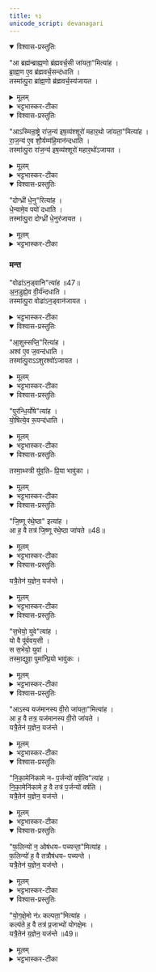 ```yaml
---
title: १३
unicode_script: devanagari
---
```


<details open><summary>विश्वास-प्रस्तुतिः</summary>

"आ ब्रह्म॑न्ब्राह्म॒णो ब्र॑ह्मवर्च॒सी जा॑यता॒"मित्या॑ह ।  
ब्रा॒ह्म॒ण ए॒व ब्र॑ह्मवर्च॒सन्द॑धाति ।  
तस्मा॑त्पु॒रा ब्रा॑ह्म॒णो ब्र॑ह्मवर्च॒स्य॑जायत ।  
</details>

<details><summary>मूलम्</summary>

"आ ब्रह्म॑न्ब्राह्म॒णो ब्र॑ह्मवर्च॒सी जा॑यता॒"मित्या॑ह ।  
ब्रा॒ह्म॒ण ए॒व ब्र॑ह्मवर्च॒सन्द॑धाति ।  
तस्मा॑त्पु॒रा ब्रा॑ह्म॒णो ब्र॑ह्मवर्च॒स्य॑जायत ।  
</details>

<details><summary>भट्टभास्कर-टीका</summary>

1आब्रह्मन्निति जातमुख्यमुपतिष्ठते, तस्येदं ब्राह्मणम् । नाद्यैव ब्राह्मणो ब्रह्मवर्चसी, अपि तु पुराऽपीत्यर्थः । ब्राह्मणस्य ब्रह्मवर्चसित्वं अनादीति यावत् ॥
</details>

<details open><summary>विश्वास-प्रस्तुतिः</summary>

"आऽस्मिन्रा॒ष्ट्रे रा॑ज॒न्य॑ इष॒व्य॑श्शूरो॑ महार॒थो जा॑यता॒"मित्या॑ह ।  
रा॒ज॒न्य॑ ए॒व शौ॒र्यम्म॑हि॒मान॑न्दधाति ।  
तस्मा॑त्पु॒रा रा॑ज॒न्य॑ इष॒व्य॑श्शूरो॑ महार॒थो॑ऽजायत ।  
</details>

<details><summary>मूलम्</summary>

"आऽस्मिन्रा॒ष्ट्रे रा॑ज॒न्य॑ इष॒व्य॑श्शूरो॑ महार॒थो जा॑यता॒"मित्या॑ह ।  
रा॒ज॒न्य॑ ए॒व शौ॒र्यम्म॑हि॒मान॑न्दधाति ।  
तस्मा॑त्पु॒रा रा॑ज॒न्य॑ इष॒व्य॑श्शूरो॑ महार॒थो॑ऽजायत ।  
</details>

<details><summary>भट्टभास्कर-टीका</summary>

2इषव्यः इषुषु साधुः । शूरः विक्रान्तः । महारथः रथचर्याकुशलः ॥
</details>

<details open><summary>विश्वास-प्रस्तुतिः</summary>

"दोग्ध्री॑ धे॒नु"रित्या॑ह ।  
धे॒न्वामे॒व पयो॑ दधाति ।  
तस्मा॑त्पु॒रा दोग्ध्री॑ धे॒नुर॑जायत ।  
</details>

<details><summary>मूलम्</summary>

"दोग्ध्री॑ धे॒नु"रित्या॑ह ।  
धे॒न्वामे॒व पयो॑ दधाति ।  
तस्मा॑त्पु॒रा दोग्ध्री॑ धे॒नुर॑जायत ।  
</details>

<details><summary>भट्टभास्कर-टीका</summary>

3दोग्ध्री बहुक्षीरा । साधुकारिणि तृन् ।  
</details>

### मन्त
"वोढा॑ऽन॒ड्वानि"त्या॑ह ॥47॥  
अ॒न॒डुह्ये॒व वी॒र्य॑न्दधाति ।  
तस्मा॑त्पु॒रा वोढा॑ऽन॒ड्वान॑जायत ।  
<details><summary>भट्टभास्कर-टीका</summary>

वोढा साधुवाही ।  
</details>

<details open><summary>विश्वास-प्रस्तुतिः</summary>

"आ॒शुस्सप्ति॒"रित्या॑ह ।  
अश्व॑ ए॒व ज॒वन्द॑धाति ।  
तस्मा॑त्पु॒राऽऽशुरश्वो॑ऽजायत ।  
</details>

<details><summary>मूलम्</summary>

"आ॒शुस्सप्ति॒"रित्या॑ह ।  
अश्व॑ ए॒व ज॒वन्द॑धाति ।  
तस्मा॑त्पु॒राऽऽशुरश्वो॑ऽजायत ।  
</details>

<details><summary>भट्टभास्कर-टीका</summary>

आशुः वेगवान् ।  
</details>

<details open><summary>विश्वास-प्रस्तुतिः</summary>

"पुर॑न्धि॒र्योषे"त्या॑ह ।  
यो॒षित्ये॒व रू॒पन्द॑धाति ।  
</details>

<details><summary>मूलम्</summary>

"पुर॑न्धि॒र्योषे"त्या॑ह ।  
यो॒षित्ये॒व रू॒पन्द॑धाति ।  
</details>

<details><summary>भट्टभास्कर-टीका</summary>

रूपमिति । पुरं रमणीयं शरीरं धीयतेऽस्यामिति पुरंधिः । 'कर्मण्यधिकरणे च' इति क्तिन् ।  
</details>

<details open><summary>विश्वास-प्रस्तुतिः</summary>

तस्मा॒थ्स्त्री यु॑व॒तिᳶ प्रि॒या भावु॑का ।  
</details>

<details><summary>मूलम्</summary>

तस्मा॒थ्स्त्री यु॑व॒तिᳶ प्रि॒या भावु॑का ।  
</details>

<details><summary>भट्टभास्कर-टीका</summary>

तस्मात् युवतिः स्त्री रूपवत्त्वात् सर्वस्य प्रिया प्रीणयित्री भावुका भवनशीला ।  
</details>

<details open><summary>विश्वास-प्रस्तुतिः</summary>

"जि॒ष्णू र॑थे॒ष्ठा" इत्या॑ह ।  
आ ह॒ वै तत्र॑ जि॒ष्णू र॑थे॒ष्ठा जा॑यते ॥48॥  
</details>

<details><summary>मूलम्</summary>

"जि॒ष्णू र॑थे॒ष्ठा" इत्या॑ह ।  
आ ह॒ वै तत्र॑ जि॒ष्णू र॑थे॒ष्ठा जा॑यते ॥48॥  
</details>

<details><summary>भट्टभास्कर-टीका</summary>

जिष्णुः जयशीलः ।  
रथेष्ठाः रथस्थाता । आजायते सर्वत्र जायते ।  
</details>

<details open><summary>विश्वास-प्रस्तुतिः</summary>

यत्रै॒तेन॑ य॒ज्ञेन॒ यज॑न्ते ।  
</details>

<details><summary>मूलम्</summary>

यत्रै॒तेन॑ य॒ज्ञेन॒ यज॑न्ते ।  
</details>

<details><summary>भट्टभास्कर-टीका</summary>

यत्र एतेन अश्वमेधेन यजन्ते । 'सुपि स्थः' इति कः, 'तत्पुरुषे कृति बहुलम्' इत्यलुक् ॥
</details>

<details open><summary>विश्वास-प्रस्तुतिः</summary>

"स॒भेयो॒ युवे"त्या॑ह ।  
यो वै पू॑र्ववय॒सी ।  
स स॒भेयो॒ युवा॑ ।  
तस्मा॒द्युवा॒ पुमा॑न्प्रि॒यो भावु॑कः ।  
</details>

<details><summary>मूलम्</summary>

"स॒भेयो॒ युवे"त्या॑ह ।  
यो वै पू॑र्ववय॒सी ।  
स स॒भेयो॒ युवा॑ ।  
तस्मा॒द्युवा॒ पुमा॑न्प्रि॒यो भावु॑कः ।  
</details>

<details><summary>भट्टभास्कर-टीका</summary>

4पूर्ववयसीति ॥ मिश्रयितृवाचित्वमप्यस्यास्तीति तं निराकरोति - पूर्वं प्रथमं वयः यस्यास्ति स पूर्ववयसी । स खलु सभेयः सभायां साधुः युवा, स्थविरं हि सभासु नाद्रियन्ते ।  

पूर्वं वयः पूर्ववयसम् । 'अनसन्तान्नपुंसकात्' इत्यच् समासान्तः । 'अत इनिठनौ', 'ढश्छन्दसि' इति सभाशब्दात् ढः । तस्मात् युवा पुमान् सभेयत्वात् प्रियः भावुकः ।  
</details>

<details open><summary>विश्वास-प्रस्तुतिः</summary>

"आऽस्य यज॑मानस्य वी॒रो जा॑यता॒"मित्या॑ह ।  
आ ह॒ वै तत्र॒ यज॑मानस्य वी॒रो जा॑यते ।  
यत्रै॒तेन॑ य॒ज्ञेन॒ यज॑न्ते ।  
</details>

<details><summary>मूलम्</summary>

"आऽस्य यज॑मानस्य वी॒रो जा॑यता॒"मित्या॑ह ।  
आ ह॒ वै तत्र॒ यज॑मानस्य वी॒रो जा॑यते ।  
यत्रै॒तेन॑ य॒ज्ञेन॒ यज॑न्ते ।  
</details>

<details><summary>भट्टभास्कर-टीका</summary>

गतमन्यत् ॥
</details>

<details open><summary>विश्वास-प्रस्तुतिः</summary>

"नि॒का॒मेनि॑कामे नᳶ प॒र्जन्यो॑ वर्ष॒त्वि"त्या॑ह ।  
नि॒का॒मेनि॑कामे ह॒ वै तत्र॑ प॒र्जन्यो॑ वर्षति ।  
यत्रै॒तेन॑ य॒ज्ञेन॒ यज॑न्ते ।  
</details>

<details><summary>मूलम्</summary>

"नि॒का॒मेनि॑कामे नᳶ प॒र्जन्यो॑ वर्ष॒त्वि"त्या॑ह ।  
नि॒का॒मेनि॑कामे ह॒ वै तत्र॑ प॒र्जन्यो॑ वर्षति ।  
यत्रै॒तेन॑ य॒ज्ञेन॒ यज॑न्ते ।  
</details>

<details><summary>भट्टभास्कर-टीका</summary>

5निकामः प्रार्थना । 'अनुदात्तं च' इति द्वितीयस्यानुदात्तत्वम्, ताथादिना पूर्वस्यान्तोदात्तत्वम् ।  
</details>

<details open><summary>विश्वास-प्रस्तुतिः</summary>

"फ॒लिन्यो॑ न॒ ओष॑धयᳶ पच्यन्ता॒"मित्या॑ह ।  
फ॒लिन्यो॑ ह॒ वै तत्रौष॑धयᳶ पच्यन्ते ।  
यत्रै॒तेन॑ य॒ज्ञेन॒ यज॑न्ते ।  
</details>

<details><summary>मूलम्</summary>

"फ॒लिन्यो॑ न॒ ओष॑धयᳶ पच्यन्ता॒"मित्या॑ह ।  
फ॒लिन्यो॑ ह॒ वै तत्रौष॑धयᳶ पच्यन्ते ।  
यत्रै॒तेन॑ य॒ज्ञेन॒ यज॑न्ते ।  
</details>

<details><summary>भट्टभास्कर-टीका</summary>

फलिन्यः प्रभूतफलाः पच्यन्ते । कर्मकर्तरि यक् ।  
</details>

<details open><summary>विश्वास-प्रस्तुतिः</summary>

"यो॒ग॒क्षे॒मो न॑ᳵ कल्पता॒"मित्या॑ह ।  
कल्प॑ते ह॒ वै तत्र॑ प्र॒जाभ्यो॑ योगक्षे॒मः ।  
यत्रै॒तेन॑ य॒ज्ञेन॒ यज॑न्ते ॥49॥  
</details>

<details><summary>मूलम्</summary>

"यो॒ग॒क्षे॒मो न॑ᳵ कल्पता॒"मित्या॑ह ।  
कल्प॑ते ह॒ वै तत्र॑ प्र॒जाभ्यो॑ योगक्षे॒मः ।  
यत्रै॒तेन॑ य॒ज्ञेन॒ यज॑न्ते ॥49॥  
</details>

<details><summary>भट्टभास्कर-टीका</summary>

योगसहितः क्षेमः योगक्षेमः, शाकपार्थिवादित्वात् उत्तरपदलोपी समासः । अलब्धस्य लाभो योगः, लब्धस्य परिपालनं क्षेमः ॥



इति तृतीये अष्टमे त्रयोदशोऽनुवाकः ॥  

</details>

